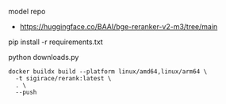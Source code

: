 model repo

- https://huggingface.co/BAAI/bge-reranker-v2-m3/tree/main

pip install -r requirements.txt

python downloads.py


```
docker buildx build --platform linux/amd64,linux/arm64 \
  -t sigirace/rerank:latest \
  . \
  --push
```